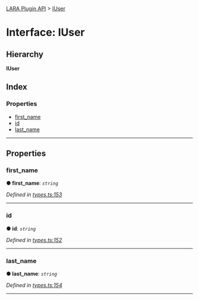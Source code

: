 [LARA Plugin API](../README.md) > [IUser](../interfaces/iuser.md)

# Interface: IUser

## Hierarchy

**IUser**

## Index

### Properties

* [first_name](iuser.md#first_name)
* [id](iuser.md#id)
* [last_name](iuser.md#last_name)

---

## Properties

<a id="first_name"></a>

###  first_name

**● first_name**: *`string`*

*Defined in [types.ts:153](../../../lara-typescript/src/plugin-api/types.ts#L153)*

___
<a id="id"></a>

###  id

**● id**: *`string`*

*Defined in [types.ts:152](../../../lara-typescript/src/plugin-api/types.ts#L152)*

___
<a id="last_name"></a>

###  last_name

**● last_name**: *`string`*

*Defined in [types.ts:154](../../../lara-typescript/src/plugin-api/types.ts#L154)*

___

